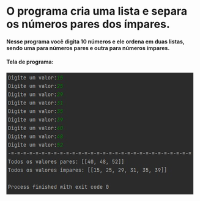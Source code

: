 # O programa cria uma lista e separa os números pares dos ímpares.

#### Nesse programa você digita 10 números e ele ordena em duas listas, sendo uma para números pares e outra para números ímpares.
####
#### Tela de programa:
####
![alt text](https://github.com/Gedionir/lista_pares_impares/blob/ab3a726b42b70c818ef20a92f6b15a6d9c09a70c/exemplo_lista.jpg "Logo Title Text 1")
####
